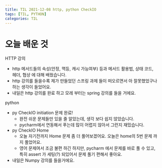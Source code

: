 ```yaml
---
title: TIL 2021-12-08 http, python CheckIO
tags: [TIL, PYTHON]
categories: TIL
---
```

# 오늘 배운 것 
HTTP 강의 
- http 메서드들의 속성(안정, 멱등, 캐시 가능여부) 등과 메서드 활용법, 상태 코드, 헤더, 협상 에 대해 배웠습니다. 
- http 강의를 들을수록 제가 만들었던 스프링 과제 들이 떠오르면서 아 잘못했었구나 하는 생각이 들었어요. 
- 내일은 http 강의를 완료 하고 모레 부터는 spring 강의를 들을 거에요. 


python 
- py CheckIO initiation 문제 완료! 
  - 완전 쉬운 문제들만 있을 줄 알았는데, 생각 보다 쉽지 않았습니다. 
  - pycharm에서 연동해서 푸는데 많이 어렵지 않아서 그런지 재밌습니다. 
- py CheckIO Home
  - 오늘 자기전까지 Home 문제 좀 더 풀어보겠어요. 오늘은 home의 5번 문제 까지 풀었어요. 
  - 영어 문제여서 조금 불편 하긴 하지만, pycharm 에서 문제를 바로 풀 수 있고, 특히 assert 가 세팅(?) 되있어서 문제 풀기 편해서 좋아요. 
- 내일은 Numpy 강의를 들을거에요. 

